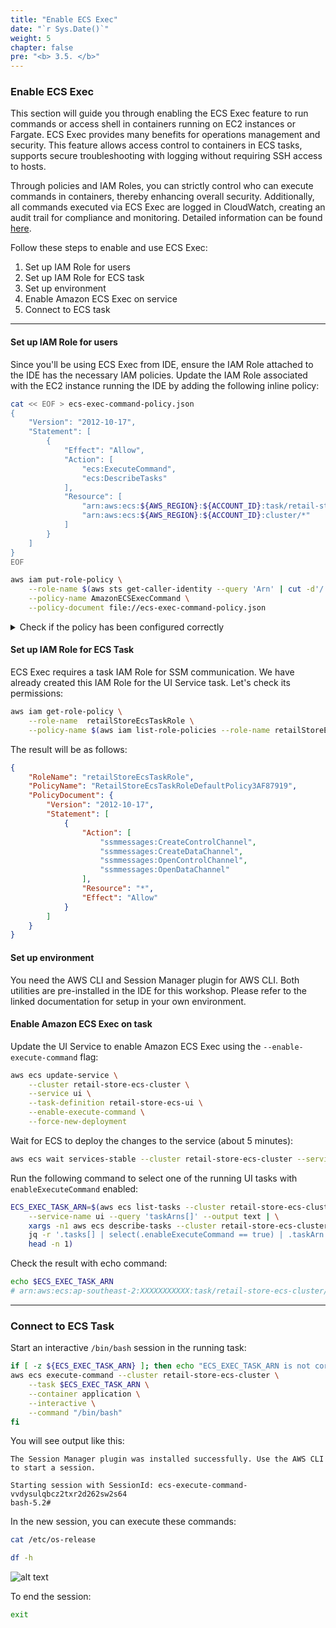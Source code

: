 ```yaml
---
title: "Enable ECS Exec"
date: "`r Sys.Date()`"
weight: 5
chapter: false
pre: "<b> 3.5. </b>"
---
```


### Enable ECS Exec

This section will guide you through enabling the ECS Exec feature to run commands or access shell in containers running on EC2 instances or Fargate. ECS Exec provides many benefits for operations management and security. This feature allows access control to containers in ECS tasks, supports secure troubleshooting with logging without requiring SSH access to hosts.

Through policies and IAM Roles, you can strictly control who can execute commands in containers, thereby enhancing overall security. Additionally, all commands executed via ECS Exec are logged in CloudWatch, creating an audit trail for compliance and monitoring. Detailed information can be found [here](https://docs.aws.amazon.com/AmazonECS/latest/developerguide/ecs-exec.html).

Follow these steps to enable and use ECS Exec:

1. Set up IAM Role for users
2. Set up IAM Role for ECS task
3. Set up environment
4. Enable Amazon ECS Exec on service
5. Connect to ECS task

---
#### Set up IAM Role for users

Since you'll be using ECS Exec from IDE, ensure the IAM Role attached to the IDE has the necessary IAM policies. Update the IAM Role associated with the EC2 instance running the IDE by adding the following inline policy:

```bash
cat << EOF > ecs-exec-command-policy.json
{
    "Version": "2012-10-17", 
    "Statement": [
        {
            "Effect": "Allow",
            "Action": [
                "ecs:ExecuteCommand",
                "ecs:DescribeTasks"
            ],
            "Resource": [
                "arn:aws:ecs:${AWS_REGION}:${ACCOUNT_ID}:task/retail-store-ecs-cluster/*",
                "arn:aws:ecs:${AWS_REGION}:${ACCOUNT_ID}:cluster/*"
            ]
        }
    ]
}
EOF

aws iam put-role-policy \
    --role-name $(aws sts get-caller-identity --query 'Arn' | cut -d'/' -f2) \
    --policy-name AmazonECSExecCommand \
    --policy-document file://ecs-exec-command-policy.json
```

<details>
<summary>Check if the policy has been configured correctly</summary>
In this lab, you only add the most basic IAM policy. Additional IAM policies may be needed to use ECS Exec features like CloudWatch logs.
</details>

#### Set up IAM Role for ECS Task

ECS Exec requires a task IAM Role for SSM communication. We have already created this IAM Role for the UI Service task. Let's check its permissions:

```bash
aws iam get-role-policy \
    --role-name  retailStoreEcsTaskRole \
    --policy-name $(aws iam list-role-policies --role-name retailStoreEcsTaskRole --query 'PolicyNames[0]' --output text)
```

The result will be as follows:

```json
{
    "RoleName": "retailStoreEcsTaskRole",
    "PolicyName": "RetailStoreEcsTaskRoleDefaultPolicy3AF87919",
    "PolicyDocument": {
        "Version": "2012-10-17",
        "Statement": [
            {
                "Action": [
                    "ssmmessages:CreateControlChannel",
                    "ssmmessages:CreateDataChannel", 
                    "ssmmessages:OpenControlChannel",
                    "ssmmessages:OpenDataChannel"
                ],
                "Resource": "*",
                "Effect": "Allow"
            }
        ]
    }
}
```

#### Set up environment

You need the AWS CLI and Session Manager plugin for AWS CLI. Both utilities are pre-installed in the IDE for this workshop. Please refer to the linked documentation for setup in your own environment.

#### Enable Amazon ECS Exec on task

Update the UI Service to enable Amazon ECS Exec using the `--enable-execute-command` flag:

```bash
aws ecs update-service \
    --cluster retail-store-ecs-cluster \
    --service ui \
    --task-definition retail-store-ecs-ui \
    --enable-execute-command \
    --force-new-deployment
```

Wait for ECS to deploy the changes to the service (about 5 minutes):

```bash
aws ecs wait services-stable --cluster retail-store-ecs-cluster --services ui
```

Run the following command to select one of the running UI tasks with `enableExecuteCommand` enabled:

```bash
ECS_EXEC_TASK_ARN=$(aws ecs list-tasks --cluster retail-store-ecs-cluster \
    --service-name ui --query 'taskArns[]' --output text | \
    xargs -n1 aws ecs describe-tasks --cluster retail-store-ecs-cluster --tasks | \
    jq -r '.tasks[] | select(.enableExecuteCommand == true) | .taskArn' | \
    head -n 1)
```

Check the result with echo command:

```bash
echo $ECS_EXEC_TASK_ARN
# arn:aws:ecs:ap-southeast-2:XXXXXXXXXXX:task/retail-store-ecs-cluster/0a2039141c054846b4dfc7983e49f64a
```

---
### Connect to ECS Task

Start an interactive `/bin/bash` session in the running task:

```bash
if [ -z ${ECS_EXEC_TASK_ARN} ]; then echo "ECS_EXEC_TASK_ARN is not correctly configured!"; else
aws ecs execute-command --cluster retail-store-ecs-cluster \
    --task $ECS_EXEC_TASK_ARN \
    --container application \
    --interactive \
    --command "/bin/bash"
fi
```

You will see output like this:

```
The Session Manager plugin was installed successfully. Use the AWS CLI to start a session.

Starting session with SessionId: ecs-execute-command-vvdysulqbcz2txr2d262sw2s64
bash-5.2#
```

In the new session, you can execute these commands:

```bash
cat /etc/os-release

df -h
```

![alt text](/images/3-fundamentals/5-enable-exec/image-1.png)

To end the session:

```bash
exit
```